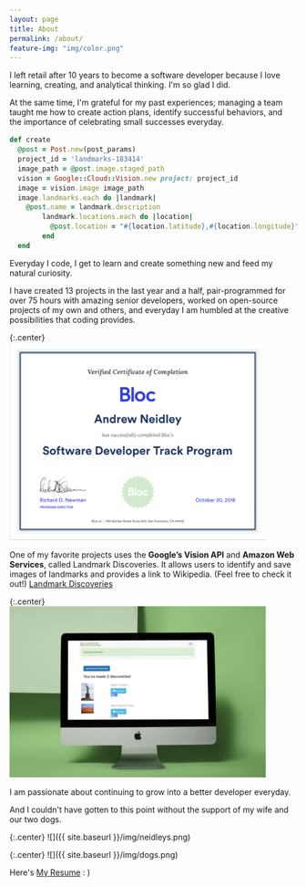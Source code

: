```yaml
---
layout: page
title: About
permalink: /about/
feature-img: "img/color.png"
---
```


I left retail after 10 years to become a software developer because
I love learning, creating, and analytical thinking.
I'm so glad I did.

At the same time, I'm grateful for my past experiences; managing a team taught me
how to create action plans, identify successful behaviors, and the importance of celebrating small successes everyday.

```ruby
def create
  @post = Post.new(post_params)
  project_id = 'landmarks-183414'
  image_path = @post.image.staged_path
  vision = Google::Cloud::Vision.new project: project_id
  image = vision.image image_path
  image.landmarks.each do |landmark|
    @post.name = landmark.description
        landmark.locations.each do |location|
          @post.location = "#{location.latitude},#{location.longitude}"
        end
  end
```

Everyday I code, I get to learn and create something new and feed my natural curiosity.

I have created 13 projects in the last year and a half, pair-programmed for over 75 hours with amazing senior developers, worked on open-source projects of my own and others, and everyday I am humbled at the creative possibilities that coding provides.

{:.center}
<img src="/img/bloc_certificate.png" alt="Bloc Certificate" style="width: 450px;"/>

One of my favorite projects uses the **Google’s Vision API** and **Amazon Web Services**, called Landmark Discoveries. It allows users to identify and save images of landmarks and provides a link to Wikipedia. (Feel free to check it out!) [Landmark Discoveries](https://landmark-discoveries.herokuapp.com/users/sign_up)

{:.center}
<img src="/img/landmarkdiscoveries1.png" alt="Landmark Discoveries" style="width: 450px;"/>

I am passionate about continuing to grow into a better developer everyday.

And I couldn't have gotten to this point without the support of my wife and our two dogs.

{:.center}
![]({{ site.baseurl }}/img/neidleys.png)

{:.center}
![]({{ site.baseurl }}/img/dogs.png)

Here's <a href="https://resume.creddle.io/resume/j8v5lglxiku">My Resume</a> : )
